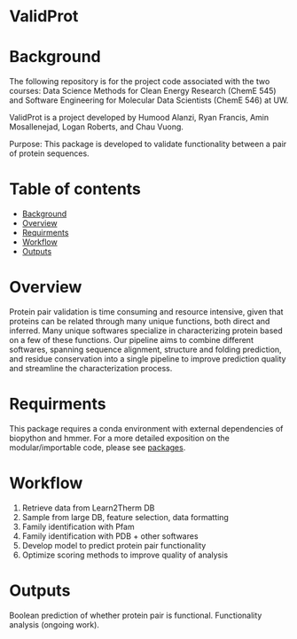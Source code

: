 # ValidProt

# Background

The following repository is for the project code associated with the two courses: Data Science Methods for Clean Energy Research (ChemE 545) and Software Engineering for Molecular Data Scientists (ChemE 546) at UW.

ValidProt is a project developed by Humood Alanzi, Ryan Francis, Amin Mosallenejad, Logan Roberts, and Chau Vuong.

Purpose: This package is developed to validate functionality between a pair of protein sequences.

# Table of contents

- [Background](#background)
- [Overview](#overview)
- [Requirments](#requirments)
- [Workflow](#workflow)
- [Outputs](#outputs)

# Overview

Protein pair validation is time consuming and resource intensive, given that proteins can be related through many unique functions, both direct and inferred. Many unique softwares specialize in characterizing protein based on a few of these functions. Our pipeline aims to combine different softwares, spanning sequence alignment, structure and folding prediction, and residue conservation into a single pipeline to improve prediction quality and streamline the characterization process.

# Requirments

This package requires a conda environment with external dependencies of biopython and hmmer.
For a more detailed exposition on the modular/importable code, please see [packages](./docs/package_components.md).

# Workflow

1) Retrieve data from Learn2Therm DB
2) Sample from large DB, feature selection, data formatting
3) Family identification with Pfam
4) Family identification with PDB + other softwares
5) Develop model to predict protein pair functionality
6) Optimize scoring methods to improve quality of analysis

# Outputs

Boolean prediction of whether protein pair is functional.
Functionality analysis (ongoing work).
